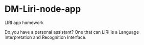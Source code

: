 # DM-Liri-node-app
LIRI app homework

  Do you have a personal assistant?  One that can 
LIRI is a Language Interpretation and Recognition Interface.  
